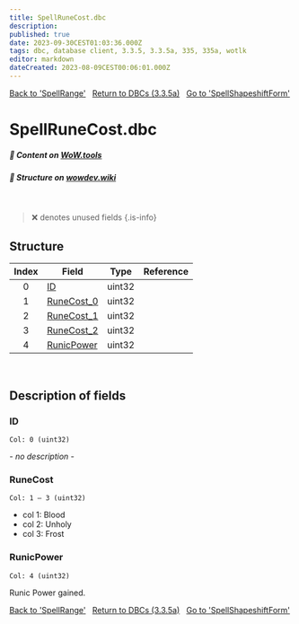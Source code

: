 ```yaml
---
title: SpellRuneCost.dbc
description:
published: true
date: 2023-09-30CEST01:03:36.000Z
tags: dbc, database client, 3.3.5, 3.3.5a, 335, 335a, wotlk
editor: markdown
dateCreated: 2023-08-09CEST00:06:01.000Z
---
```

<a href="https://trinitycore.info/files/DBC/335/spellrange" class="mt-5 v-btn v-btn--depressed v-btn--flat v-btn--outlined theme--light v-size--default darkblue--text text--lighten-3"><span class="v-btn__content"><i aria-hidden="true" class="v-icon notranslate v-icon--left mdi mdi-arrow-left theme--light"></i><span>Back to 'SpellRange'</span></span></a>&nbsp;&nbsp;&nbsp;<a href="https://trinitycore.info/files/DBC/335/home" class="mt-5 v-btn v-btn--depressed v-btn--flat v-btn--outlined theme--light v-size--default darkblue--text text--lighten-3"><span class="v-btn__content"><i aria-hidden="true" class="v-icon notranslate v-icon--left mdi mdi-home-outline theme--light"></i><span>Return to DBCs (3.3.5a)</span></span></a>&nbsp;&nbsp;&nbsp;<a href="https://trinitycore.info/files/DBC/335/spellshapeshiftform" class="mt-5 v-btn v-btn--depressed v-btn--flat v-btn--outlined theme--light v-size--default darkblue--text text--lighten-3"><span class="v-btn__content"><span>Go to 'SpellShapeshiftForm'</span><i aria-hidden="true" class="v-icon notranslate v-icon--right mdi mdi-arrow-right theme--light"></i></span></a>

# SpellRuneCost.dbc
##### :open_book: Content on [WoW.tools](https://wow.tools/dbc/?dbc=spellrunecost&build=3.3.5.12340)
##### :pencil: Structure on [wowdev.wiki](https://wowdev.wiki/DB/SpellRuneCost)
&nbsp;

> :x: denotes unused fields
{.is-info}


## Structure

| Index | Field | Type | Reference |
| :---: | --- | :---: | --- |
| 0 | [ID](#id) | uint32 |  |
| 1 | [RuneCost_0](#runecost) | uint32 |  |
| 2 | [RuneCost_1](#runecost) | uint32 |  |
| 3 | [RuneCost_2](#runecost) | uint32 |  |
| 4 | [RunicPower](#runicpower) | uint32 |  |
&nbsp;
## Description of fields

### ID
<code>Col: 0 (uint32)</code>

*- no description -*
&nbsp;

### RuneCost
<code>Col: 1 &ndash; 3 (uint32)</code>

* col 1: Blood
* col 2: Unholy
* col 3: Frost
&nbsp;

### RunicPower
<code>Col: 4 (uint32)</code>

Runic Power gained.
&nbsp;

<a href="https://trinitycore.info/files/DBC/335/spellrange" class="mt-5 v-btn v-btn--depressed v-btn--flat v-btn--outlined theme--light v-size--default darkblue--text text--lighten-3"><span class="v-btn__content"><i aria-hidden="true" class="v-icon notranslate v-icon--left mdi mdi-arrow-left theme--light"></i><span>Back to 'SpellRange'</span></span></a>&nbsp;&nbsp;&nbsp;<a href="https://trinitycore.info/files/DBC/335/home" class="mt-5 v-btn v-btn--depressed v-btn--flat v-btn--outlined theme--light v-size--default darkblue--text text--lighten-3"><span class="v-btn__content"><i aria-hidden="true" class="v-icon notranslate v-icon--left mdi mdi-home-outline theme--light"></i><span>Return to DBCs (3.3.5a)</span></span></a>&nbsp;&nbsp;&nbsp;<a href="https://trinitycore.info/files/DBC/335/spellshapeshiftform" class="mt-5 v-btn v-btn--depressed v-btn--flat v-btn--outlined theme--light v-size--default darkblue--text text--lighten-3"><span class="v-btn__content"><span>Go to 'SpellShapeshiftForm'</span><i aria-hidden="true" class="v-icon notranslate v-icon--right mdi mdi-arrow-right theme--light"></i></span></a>
